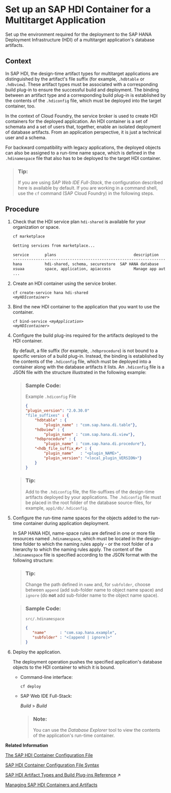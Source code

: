 <!-- loio1ca64155ec5a465294e0d8b10383cea8 -->

# Set up an SAP HDI Container for a Multitarget Application

Set up the environment required for the deployment to the SAP HANA Deployment Infrastructure \(HDI\) of a multitarget application's database artifacts.



## Context

In SAP HDI, the design-time artifact types for multitarget applications are distinguished by the artifact's file suffix \(for example, `.hdbtable` or `.hdbview`\). These artifact types must be associated with a corresponding build plug-in to ensure the successful build and deployment. The binding between an artifact type and a corresponding build plug-in is established by the contents of the `.hdiconfig` file, which must be deployed into the target container, too.

In the context of Cloud Foundry, the service broker is used to create HDI containers for the deployed application. An HDI container is a set of schemata and a set of users that, together, enable an isolated deployment of database artifacts. From an application perspective, it is just a technical user and a schema.

For backward compatibility with legacy applications, the deployed objects can also be assigned to a run-time name space, which is defined in the `.hdinamespace` file that also has to be deployed to the target HDI container.

> ### Tip:  
> If you are using *SAP Web IDE Full-Stack*, the configuration described here is available by default. If you are working in a command shell, use the `cf` command \(SAP Cloud Foundry\) in the following steps.



## Procedure

1.  Check that the HDI service plan `hdi-shared` is available for your organization or space.

    ```sh
    cf marketplace
    
    Getting services from marketplace...
    
    service       plans                                  description
    ---------------------------------------------------------------------------------
    hana          hdi-shared, schema, securestore  SAP HANA database
    xsuaa         space, application, apiaccess          Manage app authorization...
    ...
    ```

2.  Create an HDI container using the service broker.

    <code>cf create-service hana hdi-shared <i class="varname">&lt;myHDIcontainer&gt;</i></code>

3.  Bind the new HDI container to the application that you want to use the container.

    <code>cf bind-service <i class="varname">&lt;myApplication&gt;</i> <i class="varname">&lt;myHDIcontainer&gt;</i></code>

4.  Configure the build plug-ins required for the artifacts deployed to the HDI container.

    By default, a file suffix \(for example, `.hdbprocedure`\) is not bound to a specific version of a build plug-in. Instead, the binding is established by the contents of the `.hdiconfig` file, which must be deployed into a container along with the database artifacts it lists. An `.hdiconfig` file is a JSON file with the structure illustrated in the following example:

    > ### Sample Code:  
    > Example `.hdiconfig` File
    > 
    > ```json
    > {
    > "plugin_version": "2.0.30.0"
    > "file_suffixes" : {
    >     "hdbtable" : { 
    >         "plugin_name" : "com.sap.hana.di.table"},
    >     "hdbview" : { 
    >         "plugin_name" : "com.sap.hana.di.view"},
    >     "hdbprocedure" : { 
    >         "plugin_name" : "com.sap.hana.di.procedure"},
    >     "<hdb_file_suffix_#>" : {
    >         "plugin_name"   : "<plugin_NAME>",
    >         "plugin_version": "<local_plugin_VERSION>"}
    >     }
    > }
    > ```

    > ### Tip:  
    > Add to the `.hdiconfig` file, the file-suffixes of the design-time artifacts deployed by your applications. The `.hdiconfig` file must be placed in the root folder of the database source-files, for example, `app1/db/.hdiconfig`.

5.  Configure the run-time name spaces for the objects added to the run-time container during application deployment.

    In SAP HANA HDI, name-space rules are defined in one or more file resources named `.hdinamespace`, which must be located in the design-time folder to which the naming rules apply - or the root folder of a hierarchy to which the naming rules apply. The content of the `.hdinamespace` file is specified according to the JSON format with the following structure:

    > ### Tip:  
    > Change the path defined in `name` and, for `subfolder`, choose between `append` \(add sub-folder name to object name space\) and `ignore` \(do **not** add sub-folder name to the object name space\).

    > ### Sample Code:  
    > `src/.hdinamespace`
    > 
    > ```json
    > {
    >    "name"      : "com.sap.hana.example",
    >    "subfolder" : "<[append | ignore]>"
    > }
    > 
    > ```

6.  Deploy the application.

    The deployment operation pushes the specified application's database objects to the HDI container to which it is bound.

    -   Command-line interface:

        `cf deploy`

    -   SAP Web IDE Full-Stack:

        *Build* \> *Build*

        > ### Note:  
        > You can use the *Database Explorer* tool to view the contents of the application's run-time container.



**Related Information**  


[The SAP HDI Container Configuration File](the-sap-hdi-container-configuration-file-6400400.md "Bind design-time file types to the corresponding build plug-in required in the SAP HANA Deployment Infrastructure (HDI).")

[SAP HDI Container Configuration File Syntax](sap-hdi-container-configuration-file-syntax-c1df57a.md "In SAP HANA Deployment Infrastructure (HDI), the JSON syntax is used to format the content of the HDI container-configuration file (.hdiconfig).")

[SAP HDI Artifact Types and Build Plug-ins Reference](https://help.sap.com/viewer/c2cc2e43458d4abda6788049c58143dc/2022_2_QRC/en-US/9789224788a34d93a86080cab993575c.html "The SAP HANA Cloud, SAP HANA database deployment infrastructure (HDI) supports a wide variety of database artifact types, for example, tables, indexes, and views.") :arrow_upper_right:

[Managing SAP HDI Containers and Artifacts](managing-sap-hdi-containers-and-artifacts-23f1f40.md "In SAP HANA Deployment Infrastructure (HDI), database development artifacts are deployed to so-called containers.")

